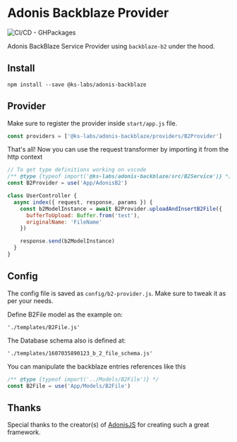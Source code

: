 # Adonis Backblaze Provider

![CI/CD - GHPackages](https://github.com/ks-labs/adonis-backblaze/workflows/CI/CD%20-%20GHPackages/badge.svg)

Adonis BackBlaze Service Provider using `backblaze-b2` under the hood.

## Install

```
npm install --save @ks-labs/adonis-backblaze
```

## Provider

Make sure to register the provider inside `start/app.js` file.

```js
const providers = ['@ks-labs/adonis-backblaze/providers/B2Provider']
```

That's all! Now you can use the request transformer by importing it from the http context

```js
// To get type definitions working on vscode
/** @type {typeof import('@ks-labs/adonis-backblaze/src/B2Service')} */
const B2Provider = use('App/AdonisB2')

class UserController {
  async index({ request, response, params }) {
    const b2ModelInstance = await B2Provider.uploadAndInsertB2File({
      bufferToUpload: Buffer.from('test'),
      originalName: 'FileName'
    })

    response.send(b2ModelInstance)
  }
}
```

## Config

The config file is saved as `config/b2-provider.js`. Make sure to tweak it as per your needs.

Define B2File model as the example on:

`'./templates/B2File.js'`

The Database schema also is defined at:

`'./templates/1607035890123_b_2_file_schema.js'`

You can manipulate the backblaze entries references like this

```javascript
/** @type {typeof import('../Models/B2File')} */
const B2File = use('App/Models/B2File')
```

## Thanks

Special thanks to the creator(s) of [AdonisJS](http://adonisjs.com/) for creating such a great framework.
